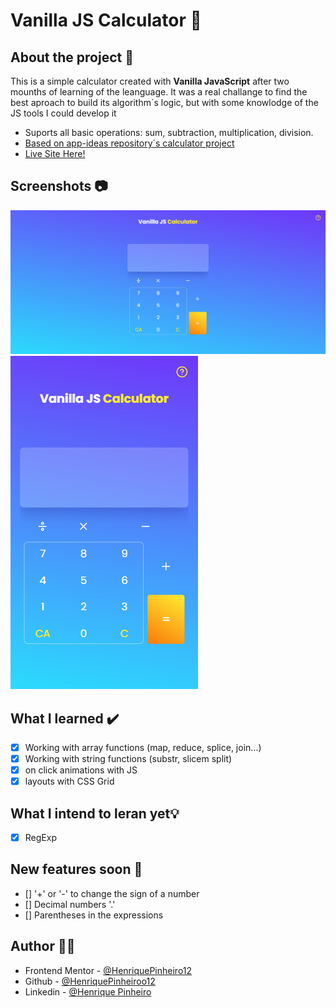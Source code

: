 # Vanilla JS Calculator 🧮

## About the project 🎯

This is a simple calculator created with __Vanilla JavaScript__ after two mounths of learning of the leanguage. It was a real challange to find the best aproach to build its algorithm´s logic, but with some knowlodge of the JS tools I could develop it

 - Suports all basic operations: sum, subtraction, multiplication, division.
 - [Based on app-ideas repository´s calculator project](https://github.com/app-ideas/app-ideas/blob/master/Projects/Calculator-App.md)
 - [Live Site Here!](https://henriquepinheiro12.github.io/VanillaJS-Calculator/)

## Screenshots 📷
![](assets/desktop-print.png)
![](assets/mobile-print.png)

## What I learned ✔️

- [X] Working with array functions (map, reduce, splice, join...)
- [X] Working with string functions (substr, slicem split)
- [X] on click animations with JS
- [X] layouts with CSS Grid

## What I intend to leran yet💡

- [X] RegExp

## New features soon 🌠

- [] '+' or '-' to change the sign of a number
- [] Decimal numbers '.'
- [] Parentheses in the expressions


## Author 🧑‍💻

- Frontend Mentor - [@HenriquePinheiro12](https://www.frontendmentor.io/profile/HenriquePinheiro12)
- Github - [@HenriquePinheiroo12](https://github.com/henriquepinheiro12/)
- Linkedin - [@Henrique Pinheiro](https://www.linkedin.com/in/henrique-pinheiro-a43b62203/)
